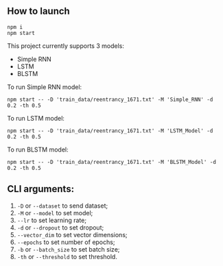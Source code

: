 ## How to launch

```
npm i
npm start
```
This project currently supports 3 models:
+ Simple RNN
+ LSTM
+ BLSTM

To run Simple RNN model:
```
npm start -- -D 'train_data/reentrancy_1671.txt' -M 'Simple_RNN' -d 0.2 -th 0.5
```
To run LSTM model:
```
npm start -- -D 'train_data/reentrancy_1671.txt' -M 'LSTM_Model' -d 0.2 -th 0.5
```
To run BLSTM model:
```
npm start -- -D 'train_data/reentrancy_1671.txt' -M 'BLSTM_Model' -d 0.2 -th 0.5
```

## CLI arguments: 
1. `-D` or `--dataset` to send dataset;
2. `-M` or `--model` to set model;
3. `--lr` to set learning rate;
4. `-d` or `--dropout` to set dropout;
5. `--vector_dim` to set vector dimensions;
6. `--epochs` to set number of epochs;
7. `-b` or `--batch_size` to set batch size;
8. `-th` or `--threshold` to set threshold.